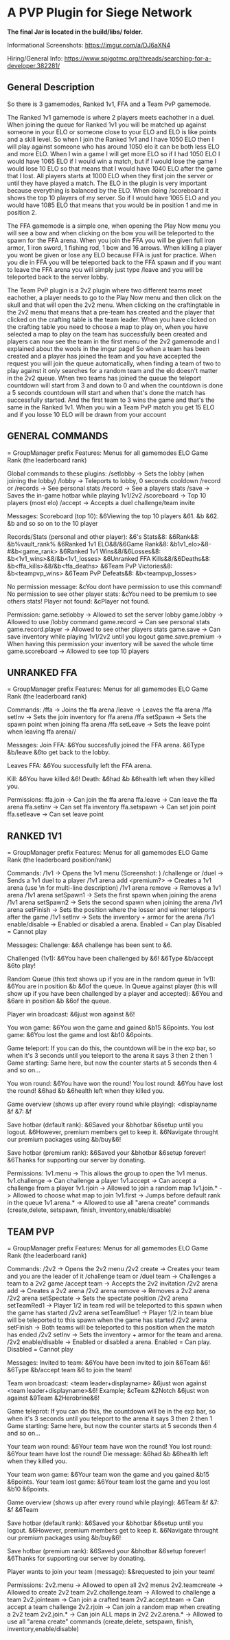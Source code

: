 # A PVP Plugin for Siege Network

**The final Jar is located in the build/libs/ folder.**

Informational Screenshots: https://imgur.com/a/DJ6aXN4

Hiring/General Info: https://www.spigotmc.org/threads/searching-for-a-developer.382281/

## General Description
So there is 3 gamemodes, Ranked 1v1, FFA and a Team PvP gamemode.

The Ranked 1v1 gamemode is where 2 players meets eachother in a duel. When joining the queue for Ranked 1v1 you will be matched up against someone in your ELO or someone close to your ELO and ELO is like points and a skill level. So when I join the Ranked 1v1 and I have 1050 ELO then I will play against someone who has around 1050 elo it can be both less ELO and more ELO. When I win a game I will get more ELO so if I had 1050 ELO I would have 1065 ELO if I would win a match, but if I would lose the game I would lose 10 ELO so that means that I would have 1040 ELO after the game that I lost. All players starts at 1000 ELO when they first join the server or until they have played a match. The ELO in the plugin is very important because everything is balanced by the ELO. When doing /scoreboard it shows the top 10 players of my server. So if I would have 1065 ELO and you would have 1085 ELO that means that you would be in position 1 and me in position 2.

The FFA gamemode is a simple one, when opening the Play Now menu you will see a bow and when clicking on the bow you will be teleported to the spawn for the FFA arena. When you join the FFA you will be given full iron armor, 1 iron sword, 1 fishing rod, 1 bow and 16 arrows. When killing a player you wont be given or lose any ELO because FFA is just for practice. When you die in FFA you will be teleported back to the FFA spawn and if you want to leave the FFA arena you will simply just type /leave and you will be teleported back to the server lobby.

The Team PvP plugin is a 2v2 plugin where two different teams meet eachother, a player needs to go to the Play Now menu and then click on the skull and that will open the 2v2 menu. When clicking on the craftingtable in the 2v2 menu that means that a pre-team has created and the player that clicked on the crafting table is the team leader. When you have clicked on the crafting table you need to choose a map to play on, when you have selected a map to play on the team has successfully been created and players can now see the team in the first menu of the 2v2 gamemode and I explained about the wools in the imgur page! So when a team has been created and a player has joined the team and you have accepted the request you will join the queue automatically, when finding a team of two to play against it only searches for a random team and the elo doesn't matter in the 2v2 queue. When two teams has joined the queue the teleport countdown will start from 3 and down to 0 and when the countdown is done a 5 seconds countdown will start and when that's done the match has successfully started. And the first team to 3 wins the game and that's the same in the Ranked 1v1. When you win a Team PvP match you get 15 ELO and if you losse 10 ELO will be drawn from your account

## GENERAL COMMANDS

<displayname> = GroupManager prefix
Features:
Menus for all gamemodes
ELO
Game Rank (the leaderboard rank)

Global commands to these plugins:
/setlobby -> Sets the lobby (when joining the lobby)
/lobby -> Teleports to lobby, 0 seconds cooldown
/record or /records -> See personal stats
/record <player> -> See a players stats
/save -> Saves the in-game hotbar while playing 1v1/2v2
/scoreboard -> Top 10 players (most elo)
/accept <player> -> Accepts a duel challenge/team invite

Messages:
Scoreboard (top 10):
&6Viewing the top 10 players
&61. &b<elo> <displayname>
&62. &b<elo> <displayname>
and so so on to the 10 player

Records/Stats (personal and other player):
<displayname>&6's Stats&8:
&6Rank&8: &b%vault_rank%
&6Ranked 1v1 ELO&8/&6Game Rank&8: &b1v1_elo>&8- #&b<game_rank>
&6Ranked 1v1 Wins&8/&6Losses&8: &b<1v1_wins>&8/&b<1v1_losses>
&6Unranked FFA Kills&8/&6Deaths&8: &b<ffa_kills>&8/&b<ffa_deaths>
&6Team PvP Victories&8: &b<teampvp_wins>
&6Team PvP Defeats&8: &b<teampvp_losses>

No permission message: &cYou dont have permission to use this command!
No permission to see other player stats: &cYou need to be premium to see others stats!
Player not found: &cPlayer not found.

Permission:
game.setlobby -> Allowed to set the server lobby
game.lobby -> Allowed to use /lobby command
game.record -> Can see personal stats
game.record.player -> Allowed to see other players stats
game.save -> Can save inventory while playing 1v1/2v2 until you logout
game.save.premium -> When having this permission your inventory will be saved the whole time
game.scoreboard -> Allowed to see top 10 players









## UNRANKED FFA

<displayname> = GroupManager prefix
Features:
Menus for all gamemodes
ELO
Game Rank (the leaderboard rank)

Commands:
/ffa -> Joins the ffa arena
/leave -> Leaves the ffa arena
/ffa setInv -> Sets the join inventory for ffa arena
/ffa setSpawn -> Sets the spawn point when joining ffa arena
/ffa setLeave -> Sets the leave point when leaving ffa arena//

Messages:
Join FFA:
&6You succesfully joined the FFA arena.
&6Type &b/leave &6to get back to the lobby.

Leaves FFA:
&6You successfully left the FFA arena.

Kill: &6You have killed <displayname>&6!
Death: <displayname> &6had &b<health> &6health left when they killed you.

Permissions:
ffa.join -> Can join the ffa arena
ffa.leave -> Can leave the ffa arena
ffa.setinv -> Can set ffa inventory
ffa.setspawn -> Can set join point
ffa.setleave -> Can set leave point









## RANKED 1V1

<displayname> = GroupManager prefix
Features:
Menus for all gamemodes
ELO
Game Rank (the leaderboard position/rank)


Commands:
/1v1 -> Opens the 1v1 menu (Screenshot: )
/challenge <player> or /duel <player> -> Sends a 1v1 duel to a player
/1v1 arena add <name> <premium?> <built by> <description> -> Creates a 1v1 arena (use \n for multi-line description)
/1v1 arena remove <arena> -> Removes a 1v1 arena
/1v1 arena setSpawn1 <arena> -> Sets the first spawn when joining the arena
/1v1 arena setSpawn2 <arena> -> Sets the second spawn when joining the arena
/1v1 arena setFinish <arena> -> Sets the position where the losser and winner teleports after the game
/1v1 setInv <arena> -> Sets the inventory + armor for the arena
/1v1 enable/disable <arena> -> Enabled or disabled a arena. Enabled = Can play Disabled = Cannot play

Messages:
Challenge:
&6A challenge has been sent to <displayname>&6.

Challenged (1v1):
&6You have been challenged by <displayname>&6!
&6Type &b/accept <player> &6to play!

Random Queue (this text shows up if you are in the random queue in 1v1): &6You are in position &b<position> &6of the queue.
In Queue against player (this will show up if you have been challenged by a player and accepted): &6You and <displayname> &6are in position &b<position> &6of the queue.

Player win broadcast: <displayname> &6just won against <displayname>&6!

You won game: &6You won the game and gained &b15 &6points.
You lost game: &6You lost the game and lost &b10 &6points.

Game teleport: If you can do this, the countdown will be in the exp bar, so when it's 3 seconds until you teleport to the arena it says 3 then 2 then 1
Game starting: Same here, but now the counter starts at 5 seconds then 4 and so on...

You won round: &6You have won the round!
You lost round:
&6You have lost the round!
<displayname> &6had &b<health> &6health left when they killed you.

Game overview (shows up after every round while playing): <displayname &f<rounds won> &7: &f<rounds won> <displayname>

Save hotbar (default rank):
&6Saved your &bhotbar &6setup until you logout.
&6However, premium members get to keep it.
&6Navigate throught our premium packages using &b/buy&6!

Save hotbar (premium rank):
&6Saved your &bhotbar &6setup forever!
&6Thanks for supporting our server by donating.

Permissions:
1v1.menu -> This allows the group to open the 1v1 menus.
1v1.challenge -> Can challenge a player
1v1.accept -> Can accept a challenge from a player
1v1.rjoin -> Allowed to join a random map
1v1.join.* -> Allowed to choose what map to join
1v1.first -> Jumps before default rank in the queue
1v1.arena.* -> Allowed to use all "arena create" commands (create,delete, setspawn, finish, inventory,enable/disable)










## TEAM PVP

<displayname> = GroupManager prefix
Features:
Menus for all gamemodes
ELO
Game Rank (the leaderboard rank)

Commands:
/2v2 -> Opens the 2v2 menu
/2v2 create -> Creates your team and you are the leader of it
/challenge team <team leader> or /duel team <team leader> -> Challenges a team to a 2v2 game
/accept team <team leader invitation> -> Accepts the 2v2 invitation
/2v2 arena add <arena> -> Creates a 2v2 arena
/2v2 arena remove <arena> -> Removes a 2v2 arena
/2v2 arena setSpectate <arena> -> Sets the spectate position
/2v2 arena setTeamRed1 <arena> -> Player 1/2 in team red will be teleported to this spawn when the game has started
/2v2 arena setTeamBlue1 <arena> -> Player 1/2 in team blue will be teleported to this spawn when the game has started
/2v2 arena setFinish <arena> -> Both teams will be teleported to this position when the match has ended
/2v2 setInv <team> <arena> -> Sets the inventory + armor for the team and arena.
/2v2 enable/disable <arena> -> Enabled or disabled a arena. Enabled = Can play. Disabled = Cannot play

Messages:
Invited to team:
&6You have been invited to join &6Team <displayname>&6!
&6Type &b/accept team <player>&6 to join the team!

Team won broadcast: <teamcolor> <team leader+displayname> &6just won against <teamcolor> <team leader+displayname>&6!
Example; &cTeam &2Notch &6just won against &9Team &2Herobrine&6!

Game teleprot: If you can do this, the countdown will be in the exp bar, so when it's 3 seconds until you teleport to the arena it says 3 then 2 then 1
Game starting: Same here, but now the counter starts at 5 seconds then 4 and so on...

Your team won round: &6Your team have won the round!
You lost round:
&6Your team have lost the round!
Die message: <displayname> &6had &b<health> &6health left when they killed you.

Your team won game: &6Your team won the game and you gained &b15 &6points.
Your team lost game: &6Your team lost the game and you lost &b10 &6points.

Game overview (shows up after every round while playing):
&6Team <team leader> &f<rounds won> &7: &f<rounds won> &6Team <team leader>

Save hotbar (default rank):
&6Saved your &bhotbar &6setup until you logout.
&6However, premium members get to keep it.
&6Navigate throught our premium packages using &b/buy&6!

Save hotbar (premium rank):
&6Saved your &bhotbar &6setup forever!
&6Thanks for supporting our server by donating.

Player wants to join your team (message):
<displayname> &&requested to join your team!

Permissions:
2v2.menu -> Allowed to open all 2v2 menus
2v2.teamcreate -> Allowed to create 2v2 team
2v2.challenge.team -> Allowed to challenge a team
2v2.jointeam -> Can join a crafted team
2v2.accept.team -> Can accept a team challenge
2v2.rjoin -> Can join a random map when creating a 2v2 team
2v2.join.* -> Can join ALL maps in 2v2
2v2.arena.* -> Allowed to use all "arena create" commands (create,delete, setspawn, finish, inventory,enable/disable)

